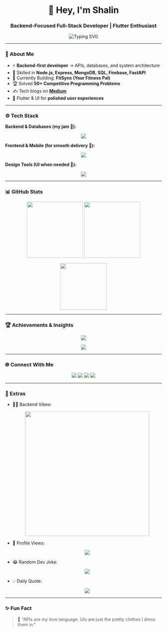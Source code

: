 <!-- Profile Header -->
<h1 align="center">👋 Hey, I'm Shalin</h1>
<h3 align="center">Backend-Focused Full-Stack Developer | Flutter Enthusiast</h3>

<p align="center">
  <img src="https://readme-typing-svg.demolab.com?font=Fira+Code&pause=1200&center=true&width=500&lines=Building+robust+backends+%26+APIs;Scaling+databases+for+real+apps;Crafting+clean+Flutter+UIs;Problem+Solver+%F0%9F%A4%93" alt="Typing SVG" />
</p>

---

### 📌 About Me  
- ⚡ **Backend-first developer** → APIs, databases, and system architecture  
- 🚀 Skilled in **Node.js, Express, MongoDB, SQL, Firebase, FastAPI**  
- 🎯 Currently Building: **FitSync (Your Fitness Pal)**  
- 🏆 Solved **50+ Competitive Programming Problems**  
- ✍️ Tech blogs on **[Medium](https://medium.com/@2002shalin)**  
- 🎨 Flutter & UI for **polished user experiences**  

---

### ⚙️ Tech Stack  

**Backend & Databases (my jam 🖤):**  
<p align="center">
  <img src="https://skillicons.dev/icons?i=nodejs,express,python,fastapi,mongodb,mysql,firebase,sqlite,flask" />
</p>

**Frontend & Mobile (for smooth delivery 🚀):**  
<p align="center">
  <img src="https://skillicons.dev/icons?i=flutter,dart,html,css,js,kotlin,android" />
</p>

**Design Tools (UI when needed 🎨):**  
<p align="center">
  <img src="https://skillicons.dev/icons?i=figma,xd" />
</p>

---

### 📊 GitHub Stats  
<p align="center">
  <img src="https://github-readme-stats.vercel.app/api?username=Shalin-Shah-2002&show_icons=true&theme=tokyonight" height="180em" />
  <img src="https://github-readme-stats.vercel.app/api/top-langs/?username=Shalin-Shah-2002&layout=compact&theme=tokyonight" height="180em" />
</p>

<p align="center">
  <img src="https://streak-stats.demolab.com?user=Shalin-Shah-2002&theme=tokyonight" height="150em" />
</p>

---

### 🏆 Achievements & Insights  
<p align="center">
  <img src="https://github-profile-trophy.vercel.app/?username=Shalin-Shah-2002&theme=discord&margin-w=15&margin-h=15"/>
</p>

<p align="center">
  <img src="https://github-readme-activity-graph.vercel.app/graph?username=Shalin-Shah-2002&theme=react-dark"/>
</p>

---

### 🌐 Connect With Me  
<p align="center">
  <a href="https://www.linkedin.com/in/shalin-shah-379193247/"><img src="https://skillicons.dev/icons?i=linkedin" /></a>
  <a href="https://x.com/shalin_d3v"><img src="https://skillicons.dev/icons?i=twitter" /></a>
  <a href="https://medium.com/@2002shalin"><img src="https://skillicons.dev/icons?i=medium" /></a>
  <a href="https://github.com/Shalin-Shah-2002"><img src="https://skillicons.dev/icons?i=github" /></a>
</p>

---

### 🎉 Extras  
- 👨‍💻 Backend Vibes:  
  <p align="center"><img src="https://media.giphy.com/media/L1R1tvI9svkIWwpVYr/giphy.gif" width="400"/></p>  

- 👀 Profile Views:  
  <p align="center"><img src="https://komarev.com/ghpvc/?username=Shalin-Shah-2002&style=for-the-badge&color=blue"/></p>

- 😂 Random Dev Joke:  
  <p align="center"><img src="https://readme-jokes.vercel.app/api?theme=tokyonight"/></p>

- 💡 Daily Quote:  
  <p align="center"><img src="https://quotes-github-readme.vercel.app/api?type=horizontal&theme=dark"/></p>

---

### ✨ Fun Fact  
> 🖤 "APIs are my love language. UIs are just the pretty clothes I dress them in."
